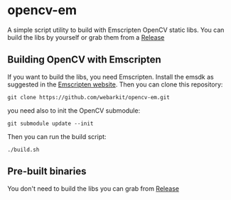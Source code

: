 # opencv-em

A simple script utility to build with Emscripten OpenCV static libs. You can build the libs by yourself or grab them from a [Release](https://github.com/webarkit/opencv-em/releases)

## Building OpenCV with Emscripten

If you want to build the libs, you need Emscripten. Install the emsdk as suggested in the [Emscripten website](https://emscripten.org/docs/getting_started/downloads.html). Then you can clone this repository:

```
git clone https://github.com/webarkit/opencv-em.git
```

you need also to init the OpenCV submodule:

```
git submodule update --init
```
Then you can run the build script:

```
./build.sh
```

## Pre-built binaries

You don't need to build the libs you can grab from [Release](https://github.com/webarkit/opencv-em/releases)
